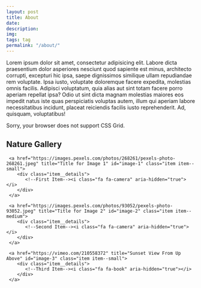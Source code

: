 ```yaml
---
layout: post
title: About
date:
description:
img:
tags: tag
permalink: "/about/"
---
```


<link rel="stylesheet" href="https://rawgit.com/dimsemenov/Magnific-Popup/master/dist/magnific-popup.css">
<link rel="stylesheet" href="../assets/css/gallery.css">
<link rel="stylesheet" href="../assets/css/gallery-images.css">

<p>
  Lorem ipsum dolor sit amet, consectetur adipisicing elit. Labore dicta praesentium dolor asperiores nesciunt quod sapiente est minus, architecto corrupti, excepturi hic ipsa, saepe dignissimos similique ullam repudiandae rem voluptate. Ipsa iusto, voluptate doloremque facere expedita, molestias omnis facilis. Adipisci voluptatum, quia alias aut sint totam facere porro aperiam repellat ipsa? Odio ut sint dicta magnam molestias maiores eos impedit natus iste quas perspiciatis voluptas autem, illum qui aperiam labore necessitatibus incidunt, placeat reiciendis facilis iusto reprehenderit. Ad, quisquam, voluptatibus!
</p>

<div class="message">
  Sorry, your browser does not support CSS Grid.
</div>

<section id="nature-gallery" class="flex-block gallery">
  <h1>Nature Gallery</h1>
  <div class="grid grid-small">

     <a href="https://images.pexels.com/photos/268261/pexels-photo-268261.jpeg" title="Title for Image 1" id="image-1" class="item item--small">
        <div class="item__details">
           <!--First Item--><i class="fa fa-camera" aria-hidden="true"></i>
        </div>
     </a>

     <a href="https://images.pexels.com/photos/93052/pexels-photo-93052.jpeg" title="Title for Image 2" id="image-2" class="item item--medium">
        <div class="item__details">
           <!--Second Item--><i class="fa fa-camera" aria-hidden="true"></i>
        </div>
     </a>

     <a href="https://vimeo.com/210558372" title="Sunset View From Up Above" id="image-3" class="item item--small">
        <div class="item__details">
           <!--Third Item--><i class="fa fa-book" aria-hidden="true"></i>
        </div>
     </a>



  </div>
</section>



<script src="../assets/js/magnific.js"></script>
